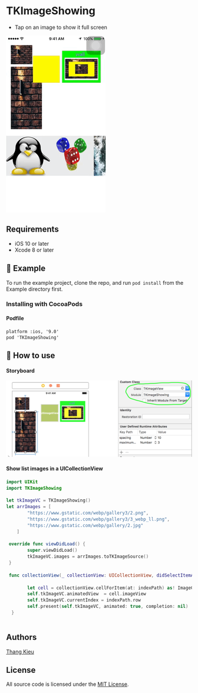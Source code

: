 # TKImageShowing

- Tap on an image to show it full screen

![](https://github.com/ThangKM/iOS-TKImageShowing/blob/master/Images/giphy%202.gif)



## Requirements

- iOS 10 or later
- Xcode 8 or later

## 📱 Example

To run the example project, clone the repo, and run `pod install` from the Example directory first.

### Installing with CocoaPods

#### Podfile
```
platform :ios, '9.0'
pod 'TKImageShowing'
```
## 🔨 How to use
#### Storyboard

![](https://github.com/ThangKM/iOS-TKImageShowing/blob/master/Images/Screen%20Shot%202018-06-02%20at%201.22.13%20PM.png)

#### Show list images in a UICollectionView 

```swift
import UIKit
import TKImageShowing

let tkImageVC = TKImageShowing()
let arrImages = [
        "https://www.gstatic.com/webp/gallery3/2.png",
        "https://www.gstatic.com/webp/gallery3/3_webp_ll.png",
        "https://www.gstatic.com/webp/gallery/2.jpg"
    ]

 override func viewDidLoad() {
        super.viewDidLoad()
        tkImageVC.images = arrImages.toTKImageSource()
 }
 
 func collectionView(_ collectionView: UICollectionView, didSelectItemAt indexPath: IndexPath) {

        let cell = collectionView.cellForItem(at: indexPath) as! ImageCell
        self.tkImageVC.animatedView  = cell.imageView
        self.tkImageVC.currentIndex = indexPath.row
        self.present(self.tkImageVC, animated: true, completion: nil)
  }
	
```

## Authors

[Thang Kieu](https://github.com/ThangKM)

## License

All source code is licensed under the [MIT License](https://github.com/ThangKM/iOS-TKImageShowing/blob/master/LICENSE).

